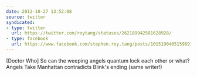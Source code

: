 ```yaml
---
date: 2012-10-27 13:52:08
source: twitter
syndicated:
- type: twitter
  url: https://twitter.com/roytang/statuses/262189942581628928/
- type: facebook
  url: https://www.facebook.com/stephen.roy.tang/posts/10151904051598912
---
```


[Doctor Who] So can the weeping angels quantum lock each other or what? Angels Take Manhattan contradicts Blink's ending (same writer!)